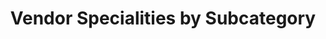 ---
title: "Vendor Specialities by Subcategory"
description: The Category Management Workbench can filter by sub categories of spend so that a user can narrow down a vendor list for a particular category of services or products.
external_url: itvmo.gsa.gov/assets/files/tlr/A-Guide-to-Finding-Vendors-Specializing-in-an-IT-Subcategory.pdf
content_tags:
type: link
filters: small-business na-branded-offering na-audience
---